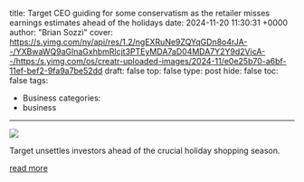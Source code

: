 title: Target CEO guiding for some conservatism as the retailer misses earnings estimates ahead of the holidays
date: 2024-11-20 11:30:31 +0000
author: "Brian Sozzi"
cover: https://s.yimg.com/ny/api/res/1.2/ngEXRuNe9ZQYqGDn8o4rJA--/YXBwaWQ9aGlnaGxhbmRlcjt3PTEyMDA7aD04MDA7Y2Y9d2VicA--/https:/s.yimg.com/os/creatr-uploaded-images/2024-11/e0e25b70-a6bf-11ef-bef2-9fa9a7be52dd
draft: false
top: false
type: post
hide: false
toc: false
tags:
  - Business
categories:
  - business
---

![](https://s.yimg.com/ny/api/res/1.2/ngEXRuNe9ZQYqGDn8o4rJA--/YXBwaWQ9aGlnaGxhbmRlcjt3PTEyMDA7aD04MDA7Y2Y9d2VicA--/https:/s.yimg.com/os/creatr-uploaded-images/2024-11/e0e25b70-a6bf-11ef-bef2-9fa9a7be52dd)

Target unsettles investors ahead of the crucial holiday shopping season.

[read more](https://finance.yahoo.com/news/target-ceo-guiding-for-some-conservatism-as-the-retailer-misses-earnings-estimates-ahead-of-the-holidays-113031004.html)
